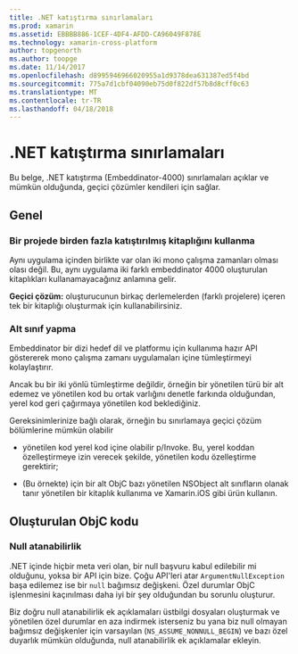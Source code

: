 ```yaml
---
title: .NET katıştırma sınırlamaları
ms.prod: xamarin
ms.assetid: EBBBB886-1CEF-4DF4-AFDD-CA96049F878E
ms.technology: xamarin-cross-platform
author: topgenorth
ms.author: toopge
ms.date: 11/14/2017
ms.openlocfilehash: d8995946966020955a1d9378dea631387ed5f4bd
ms.sourcegitcommit: 775a7d1cbf04090eb75d0f822df57b8d8cff0c63
ms.translationtype: MT
ms.contentlocale: tr-TR
ms.lasthandoff: 04/18/2018
---
```

# <a name="net-embedding-limitations"></a>.NET katıştırma sınırlamaları

Bu belge, .NET katıştırma (Embeddinator-4000) sınırlamaları açıklar ve mümkün olduğunda, geçici çözümler kendileri için sağlar.

## <a name="general"></a>Genel

### <a name="use-more-than-one-embedded-library-in-a-project"></a>Bir projede birden fazla katıştırılmış kitaplığını kullanma

Aynı uygulama içinden birlikte var olan iki mono çalışma zamanları olması olası değil. Bu, aynı uygulama iki farklı embeddinator 4000 oluşturulan kitaplıkları kullanamayacağınız anlamına gelir.

**Geçici çözüm:** oluşturucunun birkaç derlemelerden (farklı projelere) içeren tek bir kitaplığı oluşturmak için kullanabilirsiniz.

### <a name="subclassing"></a>Alt sınıf yapma

Embeddinator bir dizi hedef dil ve platformu için kullanıma hazır API göstererek mono çalışma zamanı uygulamaları içine tümleştirmeyi kolaylaştırır.

Ancak bu bir iki yönlü tümleştirme değildir, örneğin bir yönetilen türü bir alt edemez ve yönetilen kod bu ortak varlığını denetle farkında olduğundan, yerel kod geri çağırmaya yönetilen kod beklediğiniz.

Gereksinimlerinize bağlı olarak, örneğin bu sınırlamaya geçici çözüm bölümlerine mümkün olabilir

* yönetilen kod yerel kod içine olabilir p/Invoke. Bu, yerel koddan özelleştirmeye izin verecek şekilde, yönetilen kodu özelleştirme gerektirir;

* (Bu örnekte) için bir alt ObjC bazı yönetilen NSObject alt sınıfların olanak tanır yönetilen bir kitaplık kullanıma ve Xamarin.iOS gibi ürün kullanın.


## <a name="objc-generated-code"></a>Oluşturulan ObjC kodu

### <a name="nullability"></a>Null atanabilirlik

.NET içinde hiçbir meta veri olan, bir null başvuru kabul edilebilir mi olduğunu, yoksa bir API için bize. Çoğu API'leri atar `ArgumentNullException` başa edilemez ise bir `null` bağımsız değişkeni. Özel durumlar ObjC işlenmesini kaçınılması daha iyi bir şey olduğundan bu sorunlu oluşturur.

Biz doğru null atanabilirlik ek açıklamaları üstbilgi dosyaları oluşturmak ve yönetilen özel durumlar en aza indirmek isterseniz bu yana biz null olmayan bağımsız değişkenler için varsayılan (`NS_ASSUME_NONNULL_BEGIN`) ve bazı özel duyarlık mümkün olduğunda, null atanabilirlik ek açıklamalar ekleyin.
